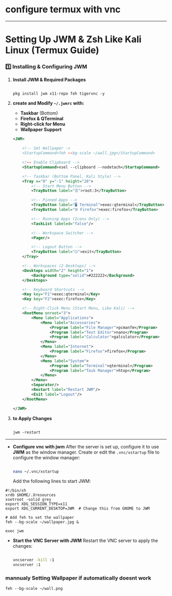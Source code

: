 # configure termux with vnc

---

# **Setting Up JWM & Zsh Like Kali Linux (Termux Guide)**

### **1️⃣ Installing & Configuring JWM**

1. **Install JWM & Required Packages**
    
    ```
    
    pkg install jwm x11-repo feh tigervnc -y
    ```
    
    
3. **create and Modify `~/.jwmrc` with:**
    - **Taskbar** (Bottom)
    - **Firefox & QTerminal**
    - **Right-click for Menu**
    - **Wallpaper Support**
    
    ```xml
    <JWM>
    
        <!-- Set Wallpaper ->
        <StartupCommand>feh --bg-scale ~/wall.jpg</StartupCommand>
    
        <!-- Enable Clipboard -->
        <StartupCommand>xsel --clipboard --nodetach</StartupCommand>
    
        <!-- Taskbar (Bottom Panel, Kali Style) -->
        <Tray x="0" y="-1" height="28">
            <!-- Start Menu Button -->
            <TrayButton label="☰">root:3</TrayButton>
    
            <!-- Pinned Apps -->
            <TrayButton label="🖥 Terminal">exec:qterminal</TrayButton>
            <TrayButton label="🌐 Firefox">exec:firefox</TrayButton>
    
            <!-- Running Apps (Icons Only) -->
            <TaskList labeled="false"/>
    
            <!-- Workspace Switcher -->
            <Pager/>
    
            <!-- Logout Button -->
            <TrayButton label="⏻">exit</TrayButton>
        </Tray>
    
        <!-- Workspaces (2 Desktops) -->
        <Desktops width="2" height="1">
            <Background type="solid">#222222</Background>
        </Desktops>
    
        <!-- Keyboard Shortcuts -->
        <Key key="F1">exec:qterminal</Key>
        <Key key="F2">exec:firefox</Key>
    
        <!-- Right-Click Menu (Start Menu, Like Kali) -->
        <RootMenu onroot="3">
            <Menu label="Applications">
                <Menu label="Accessories">
                    <Program label="File Manager">pcmanfm</Program>
                    <Program label="Text Editor">nano</Program>
                    <Program label="Calculator">galculator</Program>
                </Menu>
                <Menu label="Internet">
                    <Program label="Firefox">firefox</Program>
                </Menu>
                <Menu label="System">
                    <Program label="Terminal">qterminal</Program>
                    <Program label="Task Manager">htop</Program>
                </Menu>
            </Menu>
            <Separator/>
            <Restart label="Restart JWM"/>
            <Exit label="Logout"/>
        </RootMenu>
    
    </JWM>
    
    ```
    
4. **to Apply Changes**
    
    ```
    
    jwm -restart
    
    ```
    

---

- **Configure vnc with jwm**
After the server is set up, configure it to use **JWM** as the window manager. Create or edit the `.vnc/xstartup` file to configure the window manager:
    
    ```bash
    
    nano ~/.vnc/xstartup
    
    ```
    
    Add the following lines to start JWM:
    

```
#!/bin/sh
xrdb $HOME/.Xresources
xsetroot -solid grey
export XDG_SESSION_TYPE=x11
export XDG_CURRENT_DESKTOP=JWM  # Change this from GNOME to JWM

# Add feh to set the wallpaper
feh --bg-scale ~/wallpaper.jpg &

exec jwm
```

    
- **Start the VNC Server with JWM**
Restart the VNC server to apply the changes:
    
    ```bash
    
    vncserver -kill :1
    vncserver :1
    
    ```


    
### **mannualy Setting Wallpaper if automatically doesnt work**

```xml
feh --bg-scale ~/wall.png

```



